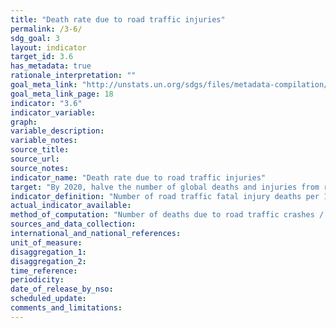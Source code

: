 ```yaml
---
title: "Death rate due to road traffic injuries"
permalink: /3-6/
sdg_goal: 3
layout: indicator
target_id: 3.6
has_metadata: true
rationale_interpretation: ""
goal_meta_link: "http://unstats.un.org/sdgs/files/metadata-compilation/Metadata-Goal-3.pdf"
goal_meta_link_page: 18
indicator: "3.6"
indicator_variable: 
graph: 
variable_description: 
variable_notes: 
source_title: 
source_url: 
source_notes: 
indicator_name: "Death rate due to road traffic injuries"
target: "By 2020, halve the number of global deaths and injuries from road traffic accidents."
indicator_definition: "Number of road traffic fatal injury deaths per 100 000 population (age_standardized)."
actual_indicator_available: 
method_of_computation: "Number of deaths due to road traffic crashes / Population. Method of measurement. Death registration data using ICD_10. Method of estimation Modelling, using multiple inputs, is often used if no complete and accurate data are available."
sources_and_data_collection: 
international_and_national_references: 
unit_of_measure: 
disaggregation_1: 
disaggregation_2: 
time_reference: 
periodicity: 
date_of_release_by_nso: 
scheduled_update: 
comments_and_limitations: 
---
```


